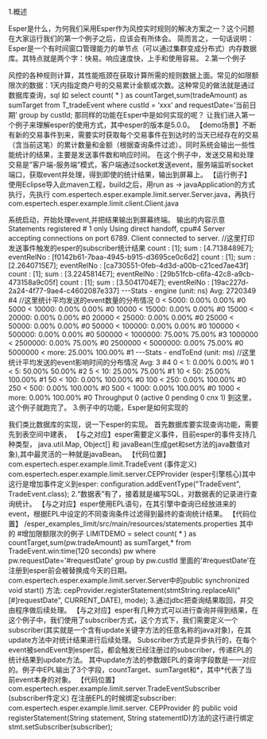 1.概述

Esper是什么，为何我们采用Esper作为风控实时规则的解决方案之一？这个问题在大家运行我们的第一个例子之后，应该会有所体会。
简而言之，一句话说明：Esper是一个有时间窗口管理能力的单节点（可以通过集群变成分布式）内存数据库。其特点就是两个字：快易。响应速度快，上手和使用容易。
2.第一个例子

风控的各种规则计算，其性能瓶颈在获取计算所需的规则数据上面。常见的如限额限次的数据：1天内指定商户号的交易累计金额或次数。这种常见的做法就是通过数据库查询，sql 如 select count( * ) as countTarget,sum(tradeAmount) as sumTarget from T_tradeEvent where custId = ‘xxx’ and requestDate=’当前日期’ group by custId;
那同样的功能在Esper中是如何实现的呢？
让我们进入第一个例子来理解esper的使用方式，其中esper的版本是5.0.0。
【demo场景】不断有新的交易事件到来，需要实时获取每个交易事件在到达时的当天已经存在的交易（含当前这笔）的累计数量和金额（根据查询条件过滤）。同时系统会输出一些性能统计的结果，主要是发送事件数和响应时间。
在这个例子中，发送交易和处理交易是”客户端-服务端”模式，客户端通过socket发送event，服务端监听socket端口，获取event并处理，得到即使的统计结果，输出到屏幕上。
【运行例子】
使用Eclipse导入此maven工程，build之后，用run as -> javaApplication的方式执行，先执行 com.espertech.esper.example.limit.server.Server.java，再执行com.espertech.esper.example.limit.client.Client.java

系统启动，开始处理event,并把结果输出到屏幕终端。
输出的内容示意
Statements registered # 1 only
Using direct handoff, cpu#4
Server accepting connections on port 6789.
Client connected to server.
//这里打印发送事件触发的esper的subscriber统计结果
count : [1]; sum : [4.7138489E7]; eventRelNo : [f0142b61-7baa-4945-b915-d3695ce0c6d2]
count : [1]; sum : [2.2640715E7]; eventRelNo : [ca730551-0feb-4d3d-a00b-c21ced7ae43f]
count : [1]; sum : [3.2245814E7]; eventRelNo : [29b51fcb-c6fa-42c8-a9cb-473158a9c05f]
count : [1]; sum : [3.5041704E7]; eventRelNo : [19ac227d-2a24-4f77-9ae4-c4602087e337]
---Stats - engine (unit: ns)
Avg: 2720349 #4 //这里统计平均发送的event数量的分布情况
0 < 5000: 0.00% 0.00% #0
5000 < 10000: 0.00% 0.00% #0
10000 < 15000: 0.00% 0.00% #0
15000 < 20000: 0.00% 0.00% #0
20000 < 25000: 0.00% 0.00% #0
25000 < 50000: 0.00% 0.00% #0
50000 < 100000: 0.00% 0.00% #0
100000 < 500000: 0.00% 0.00% #0
500000 < 1000000: 75.00% 75.00% #3
1000000 < 2500000: 0.00% 75.00% #0
2500000 < 5000000: 0.00% 75.00% #0
5000000 < more: 25.00% 100.00% #1
---Stats - endToEnd (unit: ms) //这里统计平均发送的event影响时间的分布情况
Avg: 3 #4
0 < 1: 0.00% 0.00% #0
1 < 5: 50.00% 50.00% #2
5 < 10: 25.00% 75.00% #1
10 < 50: 25.00% 100.00% #1
50 < 100: 0.00% 100.00% #0
100 < 250: 0.00% 100.00% #0
250 < 500: 0.00% 100.00% #0
500 < 1000: 0.00% 100.00% #0
1000 < more: 0.00% 100.00% #0
Throughput 0 (active 0 pending 0 cnx 1)
到这里，这个例子就跑完了。
3.例子中的功能，Esper是如何实现的

我们类比数据库的实现，说一下esper的实现。
首先数据库要实现查询功能，需要先到表空间中建表，
【与之对应】esper需要定义事件，目前esper的事件支持几种类型， java.util.Map, Object[] 和 javaBean(生成get和set方法的java数值对象),其中最灵活的一种就是javaBean。
【代码位置】
com.espertech.esper.example.limit.TradeEvent (事件定义)
com.espertech.esper.example.limit.server.CEPProvider (esper引擎核心)其中这行是增加事件定义到esper: configuration.addEventType("TradeEvent", TradeEvent.class);
2.“数据表”有了，接着就是编写SQL，对数据表的记录进行查询统计。
【与之对应】esper使用EPL语句，在其引擎中查询已经放进来的event，根据EPL中设定的不同查询条件过滤得到最终的查询统计结果。
【代码位置】
/esper_examples_limit/src/main/resources/statements.properties 其中的
#增加限额限次的例子
LIMITDEMO = select count( * ) as countTarget,sum(pw.tradeAmount) as sumTarget,* from TradeEvent.win:time(120 seconds) pw where pw.requestDate='#requestDate' group by pw.custId
里面的'#requestDate'在注册到esper前会被替换成今天的日期。
com.espertech.esper.example.limit.server.Server中的public synchronized void start() 方法: cepProvider.registerStatement(stmtString.replaceAll("[#]requestDate", CURRENT_DATE), mode);
3.通过jdbc把查询结果取回，并交由程序做后续处理。
【与之对应】esper有几种方式可以进行查询并得到结果，在这个例子中，我们使用了subscriber方式，这个方式下，我们需要定义一个subscriber(其实就是一个含有update关键字方法的任意名称的java对象)，在其update方法中对统计结果进行后续处理。 Subscriber方式是异步执行的，在每个event被sendEvent到esper后，都会触发已经注册过的subscriber，传递EPL的统计结果到update方法。
其中update方法的参数跟EPL的查询字段数是一一对应的。例子中EPL输出了3个字段，countTarget、sumTarget和*，其中*代表了当前event本身的对象。
【代码位置】
com.espertech.esper.example.limit.server.TradeEventSubscriber (subscriber件定义)
在注册EPL的时候绑定subscriber:
com.espertech.esper.example.limit.server. CEPProvider 的
public void registerStatement(String statement, String statementID)方法的这行进行绑定
stmt.setSubscriber(subscriber);
